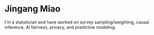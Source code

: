 # Jingang Miao

I'm a statistician and have worked on
survey sampling/weighting, causal inference,
AI fairness, privacy, and predictive modeling.
